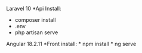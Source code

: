 Laravel 10
*Api Install: 
  * composer install
  *  .env
  *  php artisan serve

Angular 18.2.11
  *Front install:
    * npm install
    * ng serve
